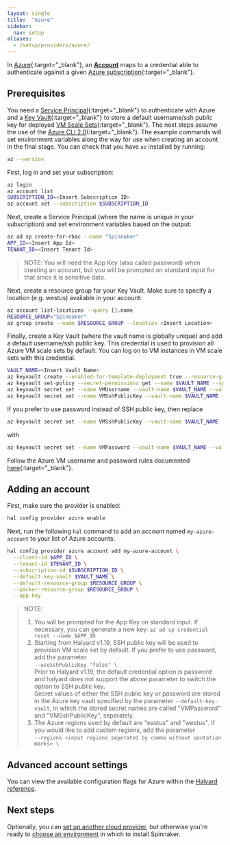 ```yaml
---
layout: single
title:  "Azure"
sidebar:
  nav: setup
aliases: 
  - /setup/providers/azure/
---
```




In [Azure](https://azure.microsoft.com/){:target="\_blank"}, an
[__Account__](/concepts/providers/#accounts) maps to a credential able to
authenticate against a given [Azure subscription](https://azure.microsoft.com/free/){:target="\_blank"}.

## Prerequisites

You need a [Service Principal](https://docs.microsoft.com/cli/azure/create-an-azure-service-principal-azure-cli){:target="\_blank"}
to authenticate with Azure and a [Key Vault](https://azure.microsoft.com/services/key-vault/){:target="\_blank"}
to store a default username/ssh public key for deployed [VM Scale Sets](https://docs.microsoft.com/azure/virtual-machine-scale-sets/virtual-machine-scale-sets-overview){:target="\_blank"}.
The next steps assume the use of the [Azure CLI 2.0](https://docs.microsoft.com/cli/azure/install-azure-cli){:target="\_blank"}.
The example commands will set environment variables along the way for use when
creating an account in the final stage. You can check that you have `az` installed by running:

```bash
az --version
```

First, log in and set your subscription:

```bash
az login
az account list
SUBSCRIPTION_ID=<Insert Subscription ID>
az account set --subscription $SUBSCRIPTION_ID
```

Next, create a Service Principal (where the name is unique in your subscription) and set environment variables based on the output:

```bash
az ad sp create-for-rbac --name "Spinnaker"
APP_ID=<Insert App Id>
TENANT_ID=<Insert Tenant Id>
```

> NOTE: You will need the App Key (also called password) when creating an account, but you will be prompted on standard input for that since it is sensitive data.

Next, create a resource group for your Key Vault. Make sure to specify a location (e.g. westus) available in your account:

```bash
az account list-locations --query [].name
RESOURCE_GROUP="Spinnaker"
az group create --name $RESOURCE_GROUP --location <Insert Location>
```

Finally, create a Key Vault (where the vault name is globally unique) and add a default username/ssh public key. This credential is used to provision all Azure VM scale sets by default. You can log on to VM instances in VM scale sets with this credential.

```bash
VAULT_NAME=<Insert Vault Name>
az keyvault create --enabled-for-template-deployment true --resource-group $RESOURCE_GROUP --name $VAULT_NAME
az keyvault set-policy --secret-permissions get --name $VAULT_NAME --spn $APP_ID
az keyvault secret set --name VMUsername --vault-name $VAULT_NAME --value <Insert default username>
az keyvault secret set --name VMSshPublicKey --vault-name $VAULT_NAME --value <Insert default SSH public key>
```

If you prefer to use password instead of SSH public key, then replace
```bash
az keyvault secret set --name VMSshPublicKey --vault-name $VAULT_NAME --value <Insert default SSH public key>
```
with
```bash
az keyvault secret set --name VMPassword --vault-name $VAULT_NAME --value <Insert default password>
```
Follow the Azure VM username and password rules documented [here](https://docs.microsoft.com/en-us/azure/virtual-machines/windows/faq#what-are-the-username-requirements-when-creating-a-vm){:target="\_blank"}.

## Adding an account

First, make sure the provider is enabled:

```bash
hal config provider azure enable
```

Next, run the following `hal` command to add an account named `my-azure-account` to your list of Azure accounts:

```bash
hal config provider azure account add my-azure-account \
  --client-id $APP_ID \
  --tenant-id $TENANT_ID \
  --subscription-id $SUBSCRIPTION_ID \
  --default-key-vault $VAULT_NAME \
  --default-resource-group $RESOURCE_GROUP \
  --packer-resource-group $RESOURCE_GROUP \
  --app-key
```

> NOTE:
> 1. You will be prompted for the App Key on standard input. If necessary,
you can generate a new key: `az ad sp credential reset --name $APP_ID`
> 2. Starting from Halyard v1.19, SSH public key will be used to provision VM scale set by default. If you prefer to use password, add the parameter\
`--useSshPublicKey "false" \`\
Prior to Halyard v1.19, the default credential option is password and halyard does not support the above parameter to switch the option to SSH public key.\
Secret values of either the SSH public key or password are stored in the Azure key vault specified by the parameter `--default-key-vault`, in which the stored secret names are called "VMPassword" and "VMSshPublicKey", separately.
> 3. The Azure regions used by default are "eastus" and "westus". If you would like to add custom regions, add the parameter\
`--regions <input regions seperated by comma without quotation marks> \`

## Advanced account settings

You can view the available configuration flags for Azure within the
[Halyard reference](/reference/halyard/commands#hal-config-provider-azure-account-add).

## Next steps

Optionally, you can [set up another cloud provider](/docs/v1.19/setup/install/providers/),
but otherwise you're ready to [choose an environment](/docs/v1.19/setup/install/environment/)
in which to install Spinnaker.
